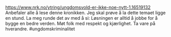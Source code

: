 https://www.nrk.no/ytring/ungdomsvold-er-ikke-noe-nytt-1.16519132
Anbefaler alle å lese denne kronikken. Jeg skal prøve å la dette temaet ligge en stund.
La meg runde det av med å si: Løsningen er alltid å jobbe for å bygge en bedre verden.
Møt folk med respekt og kjærlighet. Ta vare på hverandre.
#ungdomskriminalitet 